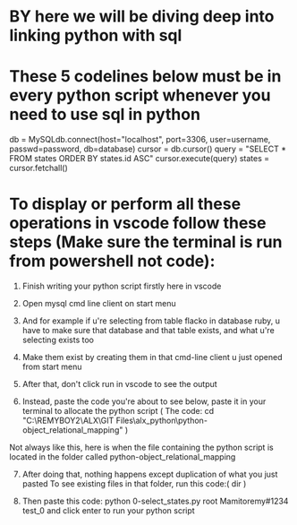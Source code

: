 # BY here we will be diving deep into linking python with sql




# These 5 codelines below must be in every python script whenever you need to use sql in python 

db = MySQLdb.connect(host="localhost", port=3306, user=username, passwd=password, db=database)
    cursor = db.cursor()
    query = "SELECT * FROM states ORDER BY states.id ASC"
    cursor.execute(query)
    states = cursor.fetchall()

# To display or perform all these operations in vscode follow these steps (Make sure the terminal is run      from   powershell not code):


   1) Finish writing your python script firstly here in vscode
   2) Open mysql cmd line client on start menu
   3) And for example if u're selecting from table flacko in database ruby,
      u have to make sure that database and that table exists, and what u're selecting exists too
   
   4)  Make them exist by creating them in that cmd-line client u just opened from start menu
        
   5) After that, don't click run in vscode to see the output

   6) Instead, paste the code you're about to see below, paste it in your terminal to allocate the python script ( The code:    cd "C:\REMYBOY2\ALX\GIT Files\alx_python\python-object_relational_mapping" ) 

   Not always like this, here is when the file containing the python script is located in the folder called python-object_relational_mapping


   7) After doing that, nothing happens except duplication of what you just pasted
      To see existing files in that folder, run this code:(   dir   ) 

   8) Then paste this code: python 0-select_states.py root Mamitoremy#1234 test_0
       and click enter to run your python script

    


